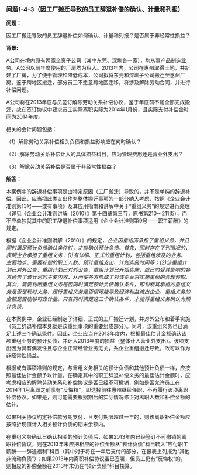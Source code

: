 ### 问题1-4-3（因工厂搬迁导致的员工辞退补偿的确认、计量和列报）

**问题：**

因工厂搬迁导致的员工辞退补偿如何确认、计量和列报？是否属于非经常性损益？

**背景:**

A公司在境内原有两家全资子公司（其中东莞、深圳各一家），均从事产品制造业务。A公司以前年度使用的厂房均为租入。2013年内，公司在惠州取得土地，并新建了厂房，为了便于管理和降低成本，公司拟将东莞和深圳子公司搬迁至惠州厂房。鉴于跨地区搬迁，部分员工不愿意跨地区迁移，将涉及解除劳动合同，并进行补偿问题。

A公司将在2013年底与员签订解除劳动关系补偿协议，鉴于年底前不能全部完成搬迁，故在签订协议中要求员工实际离职实际为2014年1月份，且实际支付补偿金时间为2014年度。

相关的会计问题包括：

（1）解除劳动关系补偿相关负债和损益影响应在何时确认？

（2）解除劳动关系补偿计入的具体损益科目，应为管理费用还是营业外支出？

（3）解除劳动关系补偿是否属于非经常性损益？

**解答：**

本案例中的辞退补偿事项是由特定原因（工厂搬迁）导致的，并不是单纯的辞退补偿。因此，应当把此类支出作为整体搬迁事项的一部分纳入考虑，按照《企业会计准则第13号——或有事项》及其应用指南和讲解中关于“重组义务”的规定进行处理（详见《企业会计准则讲解（2010）》第十四章第三节，原书第210～211页），而不应单独就其中的职工辞退补偿事项适用《企业会计准则第9号——职工薪酬》的规定。

根据《企业会计准则讲解（2010）》的规定，*企业因重组而承担了重组义务，并且同时满足预计负债确认条件时，才能确认预计负债。首先，同时存在下列情况的，表明企业承担了重组义务：(1)有详细、正式的重组计划，包括重组涉及的业务、主要地点、需要补偿的职工人数、预计重组支出、计划实施时间等；(2)该重组计划已对外公告，重组计划已对外公告，重组计划已开始实施，或已向受其影响的各方通告了该计划的主要内容，从而使各方形成了对该企业将实施重组的合理预期。其次，需要判断重组义务是否同时满足预计负债确认条件，即判断其承担的重组义务是否是现时义务、履行重组义务是否很可能导致经济利益流出企业、重组义务的金额是否能够可靠计量。只有同时满足这三个确认条件，才能将重组义务确认为预计负债。*

在本案例中，企业已经制定了详细、正式的工厂搬迁计划，并对外公布和着手实施（员工辞退补偿本身就是该重组事项的重要组成部分）。同时，该重组义务也已满足上述三个确认条件。因此，企业应当在2013年度内，根据最佳估计金额确认该项重组业务的预计负债，并计入2013年度的损益（整体计入营业外支出）。该项支出因为具有偶发性且与企业正常经营业务无关，系企业重组搬迁导致，故可以作为非经常性损益。

根据或有事项准则的规定，与重组义务相关的预计负债和其他预计负债一样，应按照最佳估计金额予以计量。在确定其中的职工辞退补偿义务的最佳估计金额时，应考虑相应的解除劳动关系和补偿协议是否已经不可撤销，例如是否允许员工在2014年1月离职之前享有“反悔权”，即选择前往惠州继续任职，不再履行该项离职补偿协议。如果是，则可能需要根据期后的实际情况修正对离职人数和补偿金额的估计。

如果相关协议约定补偿款分期支付，且支付期限超过一年的，则该离职补偿金额应按照折现值计入相关预计负债的期末余额内。

在重组义务确认日确认相关的预计负债后，如果2013年内已经签订不可撤销的离职补偿协议，则在2013年末应把相应的补偿金额从“预计负债”科目转入“应付职工薪酬——辞退福利”科目（其中对于将在一年后支付的部分，在报表上列报为“其他非流动负债”）；如果2013年内离职补偿协议虽已签署，但员工仍有“反悔权”的，则相应的补偿金额在2013年末仍在“预计负债”科目核算。